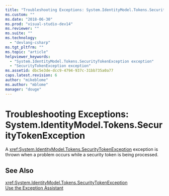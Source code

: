 ```yaml
---
title: "Troubleshooting Exceptions: System.IdentityModel.Tokens.SecurityTokenException | Microsoft Docs"
ms.custom: ""
ms.date: "2018-06-30"
ms.prod: "visual-studio-dev14"
ms.reviewer: ""
ms.suite: ""
ms.technology: 
  - "devlang-csharp"
ms.tgt_pltfrm: ""
ms.topic: "article"
helpviewer_keywords: 
  - "System.IdentityModel.Tokens.SecurityTokenException exception"
  - "SecurityTokenException exception"
ms.assetid: dbc5e3de-dcc9-4794-937c-31bb735a0a77
caps.latest.revision: 6
author: "mikeblome"
ms.author: "mblome"
manager: "douge"
---
```

# Troubleshooting Exceptions: System.IdentityModel.Tokens.SecurityTokenException
A <xref:System.IdentityModel.Tokens.SecurityTokenException> exception is thrown when a problem occurs while a security token is being processed.  
  
## See Also  
 <xref:System.IdentityModel.Tokens.SecurityTokenException>   
 [Use the Exception Assistant](http://msdn.microsoft.com/library/e0a78c50-7318-4d54-af51-40c00aea8711)